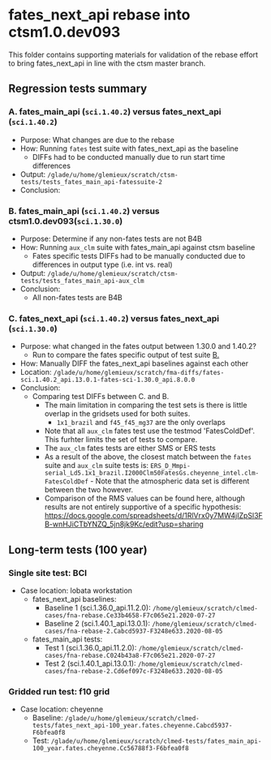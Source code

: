 # fates_next_api rebase into ctsm1.0.dev093 

This folder contains supporting materials for validation of the rebase effort to bring fates_next_api in line with the ctsm master branch.

## Regression tests summary

### A. fates_main_api (`sci.1.40.2`) versus fates_next_api (`sci.1.40.2`)

- Purpose: What changes are due to the rebase
- How: Running `fates` test suite with fates_next_api as the baseline
    - DIFFs had to be conducted manually due to run start time differences
- Output: `/glade/u/home/glemieux/scratch/ctsm-tests/tests_fates_main_api-fatessuite-2`
- Conclusion:

### B. fates_main_api (`sci.1.40.2`) versus ctsm1.0.dev093(`sci.1.30.0`)

- Purpose: Determine if any non-fates tests are not B4B
- How: Running `aux_clm` suite with fates_main_api against ctsm baseline
    - Fates specific tests DIFFs had to be manually conducted due to differences in output type (i.e. int vs. real)
- Output: `/glade/u/home/glemieux/scratch/ctsm-tests/tests_fates_main_api-aux_clm`
- Conclusion:
    - All non-fates tests are B4B

### C. fates_next_api (`sci.1.40.2`) versus fates_next_api (`sci.1.30.0`)

- Purpose: what changed in the fates output between 1.30.0 and 1.40.2?
    - Run to compare the fates specific output of test suite [B.](#b-fates_main_api-sci1402-versus-ctsm10dev093sci1300)
- How: Manually DIFF the fates_next_api baselines against each other
- Location: `/glade/u/home/glemieux/scratch/fma-diffs/fates-sci.1.40.2_api.13.0.1-fates-sci-1.30.0_api.8.0.0`
- Conclusion: 
    - Comparing test DIFFs between C. and B.
        - The main limitation in comparing the test sets is there is little overlap in the gridsets used for both suites.
            - `1x1_brazil` and `f45_f45_mg37` are the only overlaps
        - Note that all `aux_clm` fates test use the testmod 'FatesColdDef'.  This furhter limits the set of tests to compare.
        - The `aux_clm` fates tests are either SMS or ERS tests
        - As a result of the above, the closest match between the `fates` suite and `aux_clm` suite tests is: `ERS_D_Mmpi-serial_Ld5.1x1_brazil.I2000Clm50FatesGs.cheyenne_intel.clm-FatesColdDef`
              - Note that the atmospheric data set is different between the two however.
        - Comparison of the RMS values can be found here, although results are not entirely supportive of a specific hypothesis: https://docs.google.com/spreadsheets/d/1RlVrx0y7MW4jIZpSl3FB-wnHJiCTbYNZQ_5jn8jk9Kc/edit?usp=sharing 
        

## Long-term tests (100 year)

### Single site test: BCI

- Case location: lobata workstation
    - fates_next_api baselines:
        - Baseline 1 (sci.1.36.0_api.11.2.0): `/home/glemieux/scratch/clmed-cases/fna-rebase.Ce33b4658-F7c065e21.2020-07-27`
        - Baseline 2 (sci.1.40.1_api.13.0.1): `/home/glemieux/scratch/clmed-cases/fna-rebase-2.Cabcd5937-F3248e633.2020-08-05`
    - fates_main_api tests: 
        - Test 1 (sci.1.36.0_api.11.2.0): `/home/glemieux/scratch/clmed-cases/fna-rebase.C024b43a8-F7c065e21.2020-07-27`
        - Test 2 (sci.1.40.1_api.13.0.1): `/home/glemieux/scratch/clmed-cases/fna-rebase-2.Cd6ef097c-F3248e633.2020-08-05`

### Gridded run test: f10 grid

- Case location: cheyenne
    - Baseline: `/glade/u/home/glemieux/scratch/clmed-tests/fates_next_api-100_year.fates.cheyenne.Cabcd5937-F6bfea0f8`
    - Test: `/glade/u/home/glemieux/scratch/clmed-tests/fates_main_api-100_year.fates.cheyenne.Cc56788f3-F6bfea0f8`
